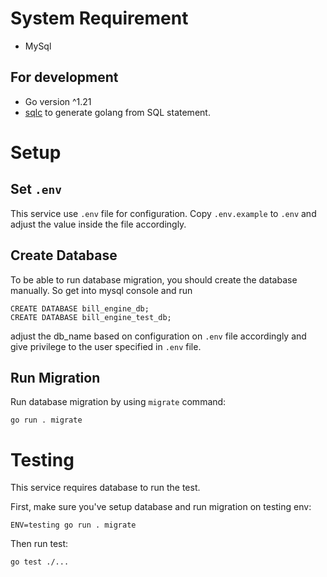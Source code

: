 # System Requirement

- MySql

## For development

- Go version ^1.21
- [sqlc](https://github.com/sqlc-dev/sqlc) to generate golang from SQL statement.

# Setup

## Set `.env`

This service use `.env` file for configuration. Copy `.env.example` to `.env`
and adjust the value inside the file accordingly.

## Create Database

To be able to run database migration, you should create the database manually. So get into mysql console and run

```
CREATE DATABASE bill_engine_db;
CREATE DATABASE bill_engine_test_db;
```

adjust the db_name based on configuration on `.env` file accordingly and give
privilege to the user specified in `.env` file.

## Run Migration

Run database migration by using `migrate` command:

```
go run . migrate
```

# Testing

This service requires database to run the test.

First, make sure you've setup database and run migration on testing env:

```
ENV=testing go run . migrate
```

Then run test:

```
go test ./...
```